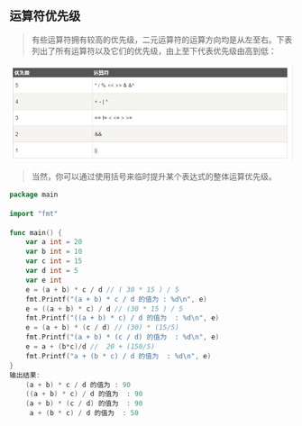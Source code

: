 ## 运算符优先级

> 有些运算符拥有较高的优先级，二元运算符的运算方向均是从左至右。下表列出了所有运算符以及它们的优先级，由上至下代表优先级由高到低：

![](./ret-05.png)

> 当然，你可以通过使用括号来临时提升某个表达式的整体运算优先级。

```go
package main

import "fmt"

func main() {
	var a int = 20
	var b int = 10
	var c int = 15
	var d int = 5
	var e int
	e = (a + b) * c / d // ( 30 * 15 ) / 5
	fmt.Printf("(a + b) * c / d 的值为 : %d\n", e)
	e = ((a + b) * c) / d // (30 * 15 ) / 5
	fmt.Printf("((a + b) * c) / d 的值为  : %d\n", e)
	e = (a + b) * (c / d) // (30) * (15/5)
	fmt.Printf("(a + b) * (c / d) 的值为  : %d\n", e)
	e = a + (b*c)/d //  20 + (150/5)
	fmt.Printf("a + (b * c) / d 的值为  : %d\n", e)
}
输出结果:
    (a + b) * c / d 的值为 : 90
    ((a + b) * c) / d 的值为  : 90
    (a + b) * (c / d) 的值为  : 90
     a + (b * c) / d 的值为  : 50
```

